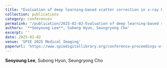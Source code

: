 ```yaml
---
title: "Evaluation of deep learning-based scatter correction in x-ray breast imaging: across image domains and downsampling ratios"
collection: publications
category: conferences
permalink: "/publication/2025-02-02-Evaluation of deep learning-based scatter correction in x-ray breast imaging: across image domains and downsampling ratios"
authors: '**Seoyoung Lee**, Subong Hyun, Seungryong Cho'
excerpt: ''
date: 2025-02-02
venue: 'SPIE 2025 Medical Imaging'
paperurl: 'https://www.spiedigitallibrary.org/conference-proceedings-of-spie/13405/3048727/Evaluation-of-deep-learning-based-scatter-correction-in-x-ray/10.1117/12.3048727.full'
---
```



**Seoyoung Lee**, Subong Hyun, Seungryong Cho

